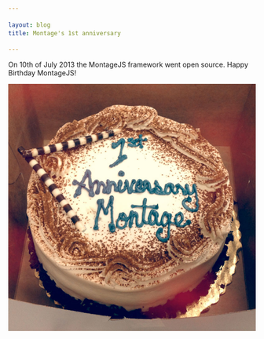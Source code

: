 ```yaml
---

layout: blog
title: Montage's 1st anniversary

---
```


On 10th of July 2013 the MontageJS framework went open source. Happy Birthday MontageJS!

![montage-anniversary](/images/blog/first-anniversary.jpg)